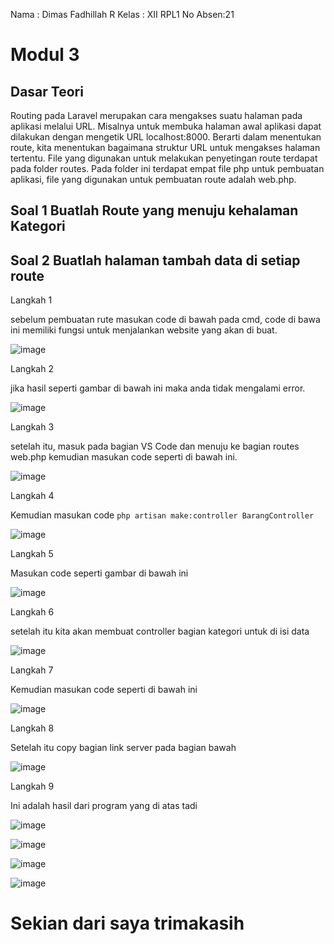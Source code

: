 Nama : Dimas Fadhillah R
Kelas : XII RPL1
No Absen:21

# Modul 3

## Dasar Teori
Routing pada Laravel merupakan cara mengakses suatu halaman pada aplikasi melalui URL.
Misalnya untuk membuka halaman awal aplikasi dapat dilakukan dengan mengetik URL
localhost:8000. Berarti dalam menentukan route, kita menentukan bagaimana struktur URL untuk
mengakses halaman tertentu. File yang digunakan untuk melakukan penyetingan route terdapat pada
folder routes. Pada folder ini terdapat empat file php untuk pembuatan aplikasi, file yang digunakan
untuk pembuatan route adalah web.php.

## Soal 1 Buatlah Route yang menuju kehalaman Kategori
## Soal 2 Buatlah halaman tambah data di setiap route

Langkah 1 

sebelum pembuatan rute masukan code di bawah pada cmd, code di bawa ini memiliki fungsi untuk menjalankan website yang akan di buat.

![image](https://user-images.githubusercontent.com/109930422/182088555-103b32e7-765b-4497-b090-d5c074250074.png)

Langkah 2 

jika hasil seperti gambar di bawah ini maka anda tidak mengalami error.

![image](https://user-images.githubusercontent.com/109930422/182089219-e95076af-a252-4e7d-bde8-499e121cc2a2.png)

Langkah 3

setelah itu, masuk pada bagian VS Code dan menuju ke bagian routes web.php kemudian masukan code seperti di bawah ini.

![image](https://user-images.githubusercontent.com/109930422/182090467-3267b8bf-cf63-4794-900d-a33089501173.png)

Langkah 4

Kemudian masukan code ```php artisan make:controller BarangController```

![image](https://user-images.githubusercontent.com/109930422/182091498-e5c09607-38ab-4fdf-9dc1-fdad72f2ddad.png)

Langkah 5

Masukan code seperti gambar di bawah ini

![image](https://user-images.githubusercontent.com/109930422/182093039-ab9015e0-7472-4dd3-a742-bb8112f07b9a.png)

Langkah 6

setelah itu kita akan membuat controller bagian kategori untuk di isi data

![image](https://user-images.githubusercontent.com/109930422/182096068-63a72deb-600c-437c-af33-57560d11f8e9.png)

Langkah 7

Kemudian masukan code seperti di bawah ini

![image](https://user-images.githubusercontent.com/109930422/182096222-c2d659dc-21ec-4af5-af79-cffcbe1ed2b1.png)

Langkah 8

Setelah itu copy bagian link server pada bagian bawah

![image](https://user-images.githubusercontent.com/109930422/182096976-38dcacc6-c6fb-44a3-a823-9ea9e1a1d3df.png)

Langkah 9

Ini adalah hasil dari program yang di atas tadi


![image](https://user-images.githubusercontent.com/109930422/182097120-cff38b71-21f1-47f6-bb11-7593b63cca14.png)

![image](https://user-images.githubusercontent.com/109930422/182097159-8f7f82df-1694-48fd-86f8-4c4610eb016c.png)

![image](https://user-images.githubusercontent.com/109930422/182097187-cbab39e4-e642-4722-8c7b-f7c620839a3d.png)

![image](https://user-images.githubusercontent.com/109930422/182097241-6f3c7923-2654-42a3-bdcb-11a134b8d0f0.png)

# Sekian dari saya trimakasih
